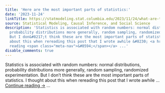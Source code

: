 ```yaml
---
title: 'Here are the most important parts of statistics:'
date: '2023-11-24'
linkTitle: https://statmodeling.stat.columbia.edu/2023/11/24/what-are-the-important-parts-of-statistics/
source: Statistical Modeling, Causal Inference, and Social Science
description: 'Statistics is associated with random numbers: normal distributions,
  probability distributions more generally, random sampling, randomized experimentation.
  But I don&#8217;t think these are the most important parts of statistics. I thought
  about this when rereading this post that I wrote awhile &#8230; <a href="https://statmodeling.stat.columbia.edu/2023/11/24/what-are-the-important-parts-of-statistics/">Continue
  reading <span class="meta-nav">&#8594;</span></a> ...'
disable_comments: true
---
```

Statistics is associated with random numbers: normal distributions, probability distributions more generally, random sampling, randomized experimentation. But I don&#8217;t think these are the most important parts of statistics. I thought about this when rereading this post that I wrote awhile &#8230; <a href="https://statmodeling.stat.columbia.edu/2023/11/24/what-are-the-important-parts-of-statistics/">Continue reading <span class="meta-nav">&#8594;</span></a> ...